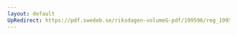 ```yaml
---
layout: default
UpRedirect: https://pdf.swedeb.se/riksdagen-volumeG-pdf/199596/reg_199596/reg_199596_0199.pdf
---
```

